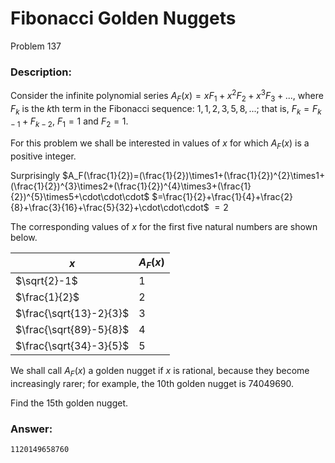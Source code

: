 # Fibonacci Golden Nuggets
Problem 137
### Description:
Consider the infinite polynomial series $A_F(x)=xF_{1}+x^{2}F_{2}+x^{3}F_{3}+...,$ where $F_k$ is the $k$th term in the Fibonacci sequence: $1, 1, 2, 3, 5, 8, ...$; that is, $F_k=F_{k-1}+F_{k-2}$, $F_{1}=1$ and $F_{2}=1$.

For this problem we shall be interested in values of $x$ for which $A_F(x)$ is a positive integer.

Surprisingly $A_F(\frac{1}{2})=(\frac{1}{2})\times1+(\frac{1}{2})^{2}\times1+(\frac{1}{2})^{3}\times2+(\frac{1}{2})^{4}\times3+(\frac{1}{2})^{5}\times5+\cdot\cdot\cdot$
$=\frac{1}{2}+\frac{1}{4}+\frac{2}{8}+\frac{3}{16}+\frac{5}{32}+\cdot\cdot\cdot$
$=2$

The corresponding values of $x$ for the first five natural numbers are shown below.

| $x$ | $A_F(x)$ |
|---|---|
| $\sqrt{2}-1$ | $1$ |
| $\frac{1}{2}$ | $2$ |
| $\frac{\sqrt{13}-2}{3}$ | $3$ |
| $\frac{\sqrt{89}-5}{8}$ | $4$ |
| $\frac{\sqrt{34}-3}{5}$ | $5$ |

We shall call $A_F(x)$ a golden nugget if $x$ is rational, because they become increasingly rarer; for example, the 10th golden nugget is $74049690$.

Find the 15th golden nugget.

### Answer:
```
1120149658760
```